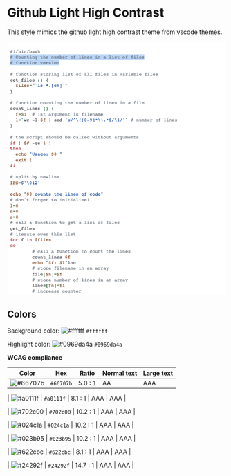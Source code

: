 # Github Light High Contrast

This style mimics the github light high contrast theme from vscode themes.

![Screenshot of the github-light-high-contrast theme in a bash script](./images/github-light-high-contrast.png)

## Colors

Background color: ![#ffffff](https://via.placeholder.com/20/ffffff/ffffff.png) `#ffffff`

Highlight color: ![#0969da4a](https://via.placeholder.com/20/0969da4a/0969da4a.png) `#0969da4a`

**WCAG compliance**

| Color                                                        | Hex       | Ratio   | Normal text | Large text |
| ------------------------------------------------------------ | --------- | ------- | ----------- | ---------- |
| ![#66707b](https://via.placeholder.com/20/66707b/66707b.png) | `#66707b` | 5.0 : 1 | AA          | AAA        |

| ![#a0111f](https://via.placeholder.com/20/a0111f/a0111f.png) | `#a0111f` | 8.1 : 1 | AAA | AAA |

| ![#702c00](https://via.placeholder.com/20/702c00/702c00.png) | `#702c00` | 10.2 : 1 | AAA | AAA |

| ![#024c1a](https://via.placeholder.com/20/024c1a/024c1a.png) | `#024c1a` | 10.2 : 1 | AAA | AAA |

| ![#023b95](https://via.placeholder.com/20/023b95/023b95.png) | `#023b95` | 10.2 : 1 | AAA | AAA |

| ![#622cbc](https://via.placeholder.com/20/622cbc/622cbc.png) | `#622cbc` | 8.1 : 1 | AAA | AAA |

| ![#24292f](https://via.placeholder.com/20/24292f/24292f.png) | `#24292f` | 14.7 : 1 | AAA | AAA |
